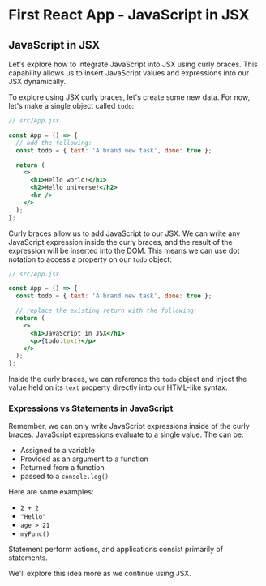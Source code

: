 # First React App - JavaScript in JSX

## JavaScript in JSX
Let's explore how to integrate JavaScript into JSX using curly braces. This capability allows us to insert JavaScript values and expressions into our JSX dynamically. 

To explore using JSX curly braces, let's create some new data. For now, let's make a single object called `todo`:

```jsx
// src/App.jsx

const App = () => {
  // add the following:
  const todo = { text: 'A brand new task', done: true };

  return (
    <>
      <h1>Hello world!</h1>
      <h2>Hello universe!</h2>
      <hr />
    </>
  );
};
```

Curly braces allow us to add JavaScript to our JSX. We can write any JavaScript expression inside the curly braces, and the result of the expression will be inserted into the DOM. This means we can use dot notation to access a property on our `todo` object: 

```jsx
// src/App.jsx

const App = () => {
  const todo = { text: 'A brand new task', done: true };

  // replace the existing return with the following:
  return (
    <>
      <h1>JavaScript in JSX</h1>
      <p>{todo.text}</p>
    </>
  );
};
```

Inside the curly braces, we can reference the `todo` object and inject the value held on its `text` property directly into our HTML-like syntax. 

### Expressions vs Statements in JavaScript
Remember, we can only write JavaScript expressions inside of the curly braces. JavaScript expressions evaluate to a single value. The can be: 

* Assigned to a variable
* Provided as an argument to a function
* Returned from a function
* passed to a `console.log()`

Here are some examples: 
* `2 + 2`
* `"Hello"`
* `age > 21`
* `myFunc()`

Statement perform actions, and applications consist primarily of statements. 

We'll explore this idea more as we continue using JSX. 